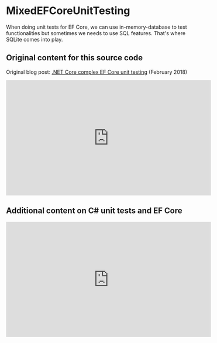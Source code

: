 # MixedEFCoreUnitTesting
When doing unit tests for EF Core, we can use in-memory-database to test functionalities but sometimes we needs to use SQL features. That's where SQLite comes into play.

## Original content for this source code

Original blog post: [.NET Core complex EF Core unit testing](https://jkdev.me/ef-core-unit-tests/) (February 2018)

<div class="embed-container">
  <iframe width="560" height="315" src="https://www.youtube.com/embed/PppmuvsFO78" frameborder="0" allow="accelerometer; autoplay; encrypted-media; gyroscope; picture-in-picture" allowfullscreen></iframe>
</div>

## Additional content on C# unit tests and EF Core 

<iframe width="560" height="315" src="https://www.youtube.com/embed/6nYefHkKby8" frameborder="0" allow="accelerometer; autoplay; encrypted-media; gyroscope; picture-in-picture" allowfullscreen></iframe>
